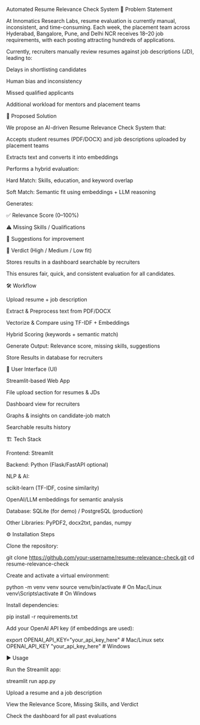 Automated Resume Relevance Check System
📌 Problem Statement

At Innomatics Research Labs, resume evaluation is currently manual, inconsistent, and time-consuming. Each week, the placement team across Hyderabad, Bangalore, Pune, and Delhi NCR receives 18–20 job requirements, with each posting attracting hundreds of applications.

Currently, recruiters manually review resumes against job descriptions (JD), leading to:

Delays in shortlisting candidates

Human bias and inconsistency

Missed qualified applicants

Additional workload for mentors and placement teams

🚀 Proposed Solution

We propose an AI-driven Resume Relevance Check System that:

Accepts student resumes (PDF/DOCX) and job descriptions uploaded by placement teams

Extracts text and converts it into embeddings

Performs a hybrid evaluation:

Hard Match: Skills, education, and keyword overlap

Soft Match: Semantic fit using embeddings + LLM reasoning

Generates:

✅ Relevance Score (0–100%)

⚠️ Missing Skills / Qualifications

📝 Suggestions for improvement

🔎 Verdict (High / Medium / Low fit)

Stores results in a dashboard searchable by recruiters

This ensures fair, quick, and consistent evaluation for all candidates.

🛠️ Workflow

Upload resume + job description

Extract & Preprocess text from PDF/DOCX

Vectorize & Compare using TF-IDF + Embeddings

Hybrid Scoring (keywords + semantic match)

Generate Output: Relevance score, missing skills, suggestions

Store Results in database for recruiters

🎨 User Interface (UI)

Streamlit-based Web App

File upload section for resumes & JDs

Dashboard view for recruiters

Graphs & insights on candidate-job match

Searchable results history

🏗️ Tech Stack

Frontend: Streamlit

Backend: Python (Flask/FastAPI optional)

NLP & AI:

scikit-learn (TF-IDF, cosine similarity)

OpenAI/LLM embeddings for semantic analysis

Database: SQLite (for demo) / PostgreSQL (production)

Other Libraries: PyPDF2, docx2txt, pandas, numpy

⚙️ Installation Steps

Clone the repository:

git clone https://github.com/your-username/resume-relevance-check.git
cd resume-relevance-check


Create and activate a virtual environment:

python -m venv venv
source venv/bin/activate   # On Mac/Linux
venv\Scripts\activate      # On Windows


Install dependencies:

pip install -r requirements.txt


Add your OpenAI API key (if embeddings are used):

export OPENAI_API_KEY="your_api_key_here"   # Mac/Linux
setx OPENAI_API_KEY "your_api_key_here"     # Windows

▶️ Usage

Run the Streamlit app:

streamlit run app.py


Upload a resume and a job description

View the Relevance Score, Missing Skills, and Verdict

Check the dashboard for all past evaluations
